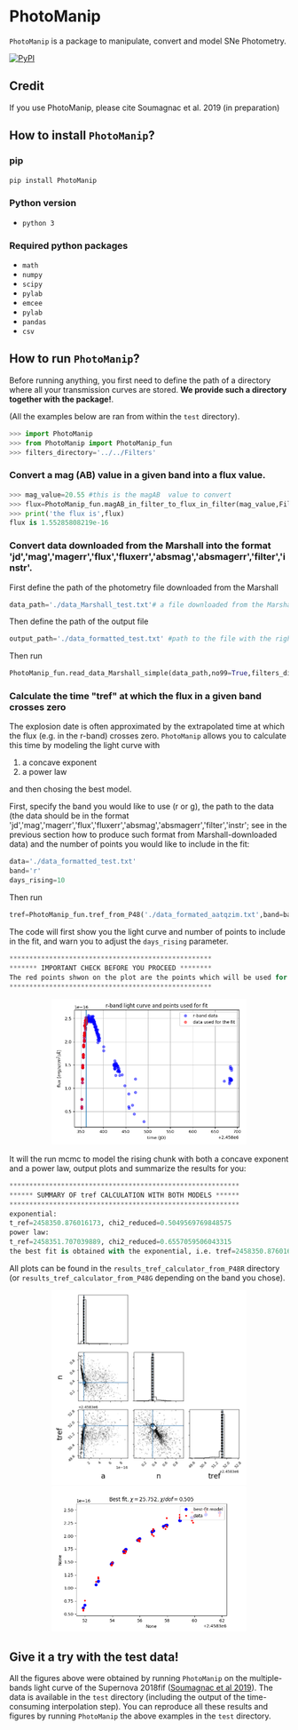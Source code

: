 # PhotoManip
`PhotoManip` is a package to manipulate, convert and model SNe Photometry.

[![PyPI](https://img.shields.io/pypi/v/PhotoManip.svg?style=flat-square)](https://pypi.python.org/pypi/PhotoManip)

## Credit
If you use PhotoManip, please cite Soumagnac et al. 2019 (in preparation)

## How to install `PhotoManip`?

### pip

`pip install PhotoManip`

### Python version
* `python 3`

### Required python packages
* `math`
* `numpy`
* `scipy`
* `pylab`
* `emcee`
* `pylab`
* `pandas`
* `csv`

## How to run `PhotoManip`?
Before running anything, you first need to define the path of a directory where all your transmission curves are stored. **We provide such a directory together with the package!**. 

(All the examples below are ran from within the `test` directory).

```python
>>> import PhotoManip
>>> from PhotoManip import PhotoManip_fun
>>> filters_directory='../../Filters' 
```

### Convert a mag (AB) value in a given band into a flux value.

```python
>>> mag_value=20.55 #this is the magAB  value to convert
>>> flux=PhotoManip_fun.magAB_in_filter_to_flux_in_filter(mag_value,Filter_vector=np.array([['swift','UVW2']]),filters_directory=filters_directory,verbose=False)
>>> print('the flux is',flux)
flux is 1.55285808219e-16
```

### Convert data downloaded from the Marshall into the format 'jd','mag','magerr','flux','fluxerr','absmag','absmagerr','filter','instr'.

First define the path of the photometry file downloaded from the Marshall
```python
data_path='./data_Marshall_test.txt'# a file downloaded from the Marshall
```
Then define the path of the output file

```python
output_path='./data_formatted_test.txt' #path to the file with the right format
```
Then run
```python
PhotoManip_fun.read_data_Marshall_simple(data_path,no99=True,filters_directory=filters_directory,output_path=output_path)
```

### Calculate the time "tref" at which the flux in a given band crosses zero

The explosion date is often approximated by the extrapolated time at which the flux (e.g. in the r-band) crosses zero. `PhotoManip` allows you to calculate this time by modeling the light curve with
1. a concave exponent
2. a power law

and then chosing the best model.

First, specify the band you would like to use (r or g), the path to the data (the data should be in the format 'jd','mag','magerr','flux','fluxerr','absmag','absmagerr','filter','instr'; see in the previous section how to produce such format from Marshall-downloaded data) and the number of points you would like to include in the fit:
```python
data='./data_formatted_test.txt'
band='r'
days_rising=10
```

Then run
```python
tref=PhotoManip_fun.tref_from_P48('./data_formated_aatqzim.txt',band=band,days_rising=days_rising)[0]
```

The code will first show you the light curve and number of points to include in the fit, and warn you to adjust the `days_rising` parameter.
```python
***************************************************
******* IMPORTANT CHECK BEFORE YOU PROCEED ********
The red points shwon on the plot are the points which will be used for the fit.Adjust the "days_rising" parameter of Photomanip_fun.tref_from_P48, untill the red points cover all (and do not go beyond) the rising part of the light curve!
***************************************************
```


<p align="center">
  <img src="./PhotoManip/test/results_tref_calculator_from_P48R/lc_and_rising_piece.png" width="350">
</p>

It will the run mcmc to model the rising chunk with both a concave exponent and a power law, output plots and summarize the results for you:
```python
**********************************************************
****** SUMMARY OF tref CALCULATION WITH BOTH MODELS ******
**********************************************************
exponential:
t_ref=2458350.876016173, chi2_reduced=0.5049569769848575
power law:
t_ref=2458351.707039889, chi2_reduced=0.6557059506043315
the best fit is obtained with the exponential, i.e. tref=2458350.876016173
```

All plots can be found in the `results_tref_calculator_from_P48R` directory (or `results_tref_calculator_from_P48G` depending on the band you chose).
 
<p align="center">
  <img src="./PhotoManip/test/results_tref_calculator_from_P48R/power/2D-distributions.png" width="350">
  <img src="./PhotoManip/test/results_tref_calculator_from_P48R/exp/best_fit.png" width="350">
</p>

## Give it a try with the test data!

All the figures above were obtained by running `PhotoManip` on the multiple-bands light curve of the Supernova 2018fif ([Soumagnac et al 2019](https://ui.adsabs.harvard.edu/abs/2019arXiv190711252S/abstract)). The data is available in the `test` directory (including the output of the time-consuming interpolation step). You can reproduce all these results and figures by running `PhotoManip` the above examples in the `test` directory.


